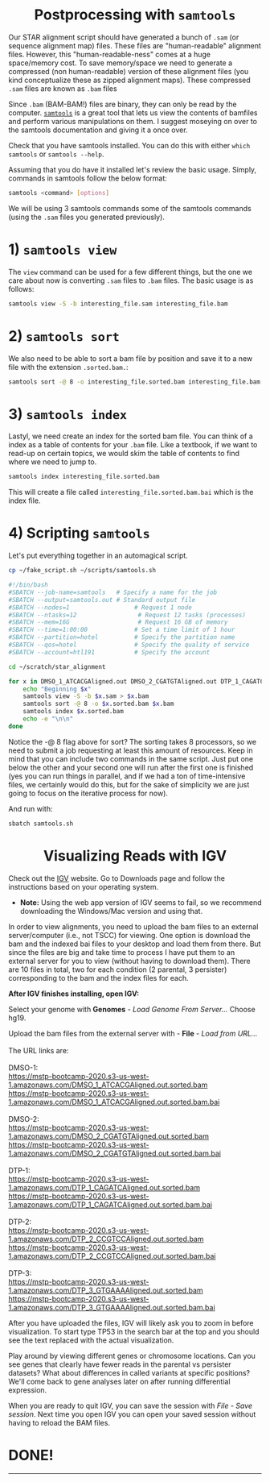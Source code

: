 # <div align="center"><b>Postprocessing with `samtools`</b></div>

Our STAR alignment script should have generated a bunch of `.sam` (or sequence alignment map) files. These files are "human-readable" alignment files. However, this "human-readable-ness" comes at a huge space/memory cost. To save memory/space we need to generate a compressed (non human-readable) version of these alignment files (you kind conceptualize these as zipped alignment maps). These compressed `.sam` files are known as `.bam` files

Since `.bam` (BAM-BAM!) files are binary, they can only be read by the computer. [`samtools`](https://www.htslib.org/doc/samtools.html) is a great tool that lets us view the contents of bamfiles and perform various manipulations on them. I suggest moseying on over to the samtools documentation and giving it a once over.

Check that you have samtools installed. You can do this with either `which samtools` or `samtools --help`.

Assuming that you do have it installed let's review the basic usage. Simply, commands in samtools follow the below format:


```bash
samtools <command> [options]
```

We will be using 3 samtools commands some of the samtools commands (using the `.sam` files you generated previously).

# 1) `samtools view`

The `view` command can be used for a few different things, but the one we care about now is converting `.sam` files to `.bam` files. The basic usage is as follows:


```bash
samtools view -S -b interesting_file.sam interesting_file.bam
```

# 2) `samtools sort`

We also need to be able to sort a bam file by position and save it to a new file with the extension `.sorted.bam.`:

```bash
samtools sort -@ 8 -o interesting_file.sorted.bam interesting_file.bam
```

# 3) `samtools index`

Lastyl, we need create an index for the sorted bam file. You can think of a index as a table of contents for your `.bam` file. Like a textbook, if we want to read-up on certain topics, we would skim the table of contents to find where we need to jump to.

```bash
samtools index interesting_file.sorted.bam
```

This will create a file called `interesting_file.sorted.bam.bai` which is the index file.

# 4) Scripting `samtools`

Let's put everything together in an automagical script.

```bash
cp ~/fake_script.sh ~/scripts/samtools.sh
```

```bash
#!/bin/bash
#SBATCH --job-name=samtools   # Specify a name for the job
#SBATCH --output=samtools.out # Standard output file
#SBATCH --nodes=1                  # Request 1 node
#SBATCH --ntasks=12                 # Request 12 tasks (processes)
#SBATCH --mem=16G                   # Request 16 GB of memory
#SBATCH --time=1:00:00             # Set a time limit of 1 hour
#SBATCH --partition=hotel          # Specify the partition name
#SBATCH --qos=hotel                # Specify the quality of service
#SBATCH --account=htl191           # Specify the account

cd ~/scratch/star_alignment

for x in DMSO_1_ATCACGAligned.out DMSO_2_CGATGTAligned.out DTP_1_CAGATCAligned.out DTP_2_CCGTCCAligned.out DTP_3_GTGAAAAligned.out; do
    echo "Beginning $x"
    samtools view -S -b $x.sam > $x.bam
    samtools sort -@ 8 -o $x.sorted.bam $x.bam
    samtools index $x.sorted.bam
    echo -e "\n\n"
done
```

 Notice the -@ 8 flag above for sort? The sorting takes 8 processors, so we need to submit a job requesting at least this amount of resources. Keep in mind that you can include two commands in the same script. Just put one below the other and your second one will run after the first one is finished (yes you can run things in parallel, and if we had a ton of time-intensive files, we certainly would do this, but for the sake of simplicity we are just going to focus on the iterative process for now).

And run with:

```bash
sbatch samtools.sh
```

# <div align="center"><b>Visualizing Reads with IGV</b></div>


Check out the [IGV](http://software.broadinstitute.org/software/igv/) website. Go to Downloads page and follow the instructions based on your operating system. 
 - **Note:** Using the web app version of IGV seems to fail, so we recommend downloading the Windows/Mac version and using that.


In order to view alignments, you need to upload the bam files to an external server/computer (i.e., not TSCC) for viewing. One option is download the bam and the indexed bai files to your desktop and load them from there. But since the files are big and take time to process I have put them to an external server for you to view (without having to download them). There are 10 files in total, two for each condition (2 parental, 3 persister) corresponding to the bam and the index files for each.

**After IGV finishes installing, open IGV:**

Select your genome with **Genomes** - *Load Genome From Server...* Choose hg19.

Upload the bam files from the external server with - **File** - *Load from URL...*<br><br>
The URL links are:<br>
<br>
DMSO-1:<br>
https://mstp-bootcamp-2020.s3-us-west-1.amazonaws.com/DMSO_1_ATCACGAligned.out.sorted.bam<br>
https://mstp-bootcamp-2020.s3-us-west-1.amazonaws.com/DMSO_1_ATCACGAligned.out.sorted.bam.bai<br>
<br>
DMSO-2:<br>
https://mstp-bootcamp-2020.s3-us-west-1.amazonaws.com/DMSO_2_CGATGTAligned.out.sorted.bam<br>
https://mstp-bootcamp-2020.s3-us-west-1.amazonaws.com/DMSO_2_CGATGTAligned.out.sorted.bam.bai<br>
<br>
DTP-1:<br>
https://mstp-bootcamp-2020.s3-us-west-1.amazonaws.com/DTP_1_CAGATCAligned.out.sorted.bam<br>
https://mstp-bootcamp-2020.s3-us-west-1.amazonaws.com/DTP_1_CAGATCAligned.out.sorted.bam.bai<br>
<br>
DTP-2:<br>
https://mstp-bootcamp-2020.s3-us-west-1.amazonaws.com/DTP_2_CCGTCCAligned.out.sorted.bam<br>
https://mstp-bootcamp-2020.s3-us-west-1.amazonaws.com/DTP_2_CCGTCCAligned.out.sorted.bam.bai<br>
<br>
DTP-3:<br>
https://mstp-bootcamp-2020.s3-us-west-1.amazonaws.com/DTP_3_GTGAAAAligned.out.sorted.bam<br>
https://mstp-bootcamp-2020.s3-us-west-1.amazonaws.com/DTP_3_GTGAAAAligned.out.sorted.bam.bai<br>

After you have uploaded the files, IGV will likely ask you to zoom in before visualization. To start type TP53 in the search bar at the top and you should see the text replaced with the actual visualization.

Play around by viewing different genes or chromosome locations. Can you see genes that clearly have fewer reads in the parental vs persister datasets? What about differences in called variants at specific positions? We'll come back to gene analyses later on after running differential expression.

When you are ready to quit IGV, you can save the session with _File - Save session_. Next time you open IGV you can open your saved session without having to reload the BAM files.

# DONE!

---
